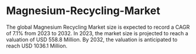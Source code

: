 # Magnesium-Recycling-Market
The global Magnesium Recycling Market size is expected to record a CAGR of 7.1% from 2023 to 2032. In 2023, the market size is projected to reach a valuation of USD 558.8 Million. By 2032, the valuation is anticipated to reach USD 1036.1 Million.
